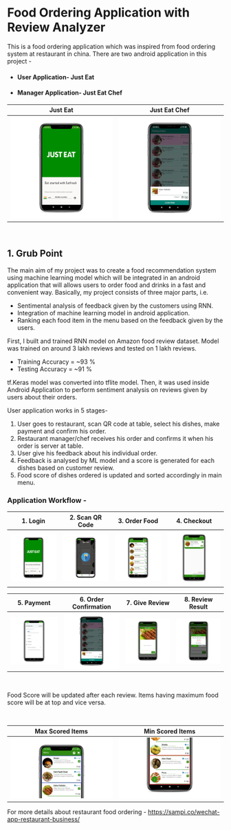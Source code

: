 # Food Ordering Application with Review Analyzer
 
 This is a food ordering application which was inspired from food ordering system at restaurant in china. There are two android application in this project - 
 
 - #### User Application- Just Eat
 - #### Manager Application- Just Eat Chef
 
 | Just Eat                            | Just Eat Chef                       |
 |-------------------------------------|-------------------------------------|
 |<img src="images/0.png" width="250"> | <img src="images/4.png" width="250">|
 
 <br />
 
 
 
 ## 1. Grub Point
 
The main aim of my project was to create a food recommendation system using machine learning model which will be integrated in an android application that will allows users to order food and drinks in a fast and convenient way. Basically, my project consists of three major parts, i.e. 

- Sentimental analysis of feedback given by the customers using RNN.
- Integration of machine learning model in android application.
- Ranking each food item in the menu based on the feedback given by the users. 


First, I built and trained RNN model on Amazon food review dataset. Model was trained on around 3 lakh reviews and tested on 1 lakh reviews.

- Training Accuracy = ~93 %
- Testing Accuracy = ~91 %

tf.Keras model was converted into tflite model. Then, it was used inside Android Application to perform sentiment analysis on reviews given by users about their orders.

User application works in 5 stages- 

1. User goes to restaurant, scan QR code at table, select his dishes, make payment and confirm his order.
2. Restaurant manager/chef receives his order and confirms it when his order is server at table.
3. User give his feedback about his individual order.
4. Feedback is analysed by ML model and a score is generated for each dishes based on customer review.
5. Food score of dishes ordered is updated and sorted accordingly in main menu.

### Application Workflow - 

|1. Login                                | 2. Scan QR Code                        | 3. Order Food                        | 4. Checkout |
| ---------------------------------------| -------------------------------------- |--------------------------------------|-------------|
| <img src="images/0.png" width="200px"> | <img src="images/12.png" width="200px"> |<img src="images/1.png" width="200px">|<img src="images/2.png" width="200px">|

|5. Payment                              | 6. Order Confirmation         | 7. Give Review                       | 8. Review Result |
| ---------------------------------------| -------------------------------------- |--------------------------------------|-------------|
| <img src="images/3.png" width="200px"> | <img src="images/4.png" width="200px"> |<img src="images/6.png" width="200px">|<img src="images/8.png" width="200px">|

<br/>

Food Score will be updated after each review. Items having maximum food score will be at top and vice versa.

<br/>

 | Max Scored Items                    | Min Scored Items                    |
 |-------------------------------------|-------------------------------------|
 |<img src="images/9.png">             | <img src="images/10.png" >          |


 
 
 For more details about restaurant food ordering - https://sampi.co/wechat-app-restaurant-business/
